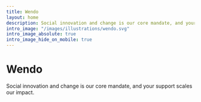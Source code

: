 ```yaml
---
title: Wendo
layout: home
description: Social innovation and change is our core mandate, and your support scales our impact.
intro_image: "/images/illustrations/wendo.svg"
intro_image_absolute: true
intro_image_hide_on_mobile: true
---
```


# Wendo

Social innovation and change is our core mandate, and your support scales our impact.
